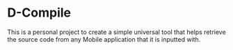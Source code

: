 D-Compile
=========

This is a personal project to create a simple universal tool that helps retrieve the source code from any Mobile application that it is inputted with.

